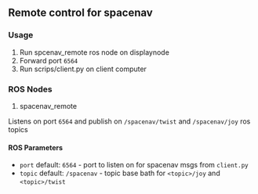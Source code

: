## Remote control for spacenav

### Usage

1. Run spcenav_remote ros node on displaynode
2. Forward port `6564`
3. Run scrips/client.py on client computer


### ROS Nodes

1. spacenav_remote

Listens on port `6564` and publish on `/spacenav/twist` and `/spacenav/joy` ros topics

#### ROS Parameters

* `port` default: `6564` - port to listen on for spacenav msgs from `client.py`
* `topic` default: `/spacenav` - topic base bath for `<topic>/joy` and `<topic>/twist`
